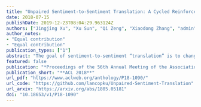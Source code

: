 ```yaml
---
title: "Unpaired Sentiment-to-Sentiment Translation: A Cycled Reinforcement Learning Approach"
date: 2018-07-15
publishDate: 2019-12-23T08:04:29.963124Z
authors: ["Jingjing Xu", "Xu Sun", "Qi Zeng", "Xiaodong Zhang", "admin", "Houfeng Wang", "Wenjie Li"]
author_notes:
- "Equal contribution"
- "Equal contribution"
publication_types: ["1"]
abstract: "The goal of sentiment-to-sentiment “translation” is to change the underlying sentiment of a sentence while keeping its content. The main challenge is the lack of parallel data. To solve this problem, we propose a cycled reinforcement learning method that enables training on unpaired data by collaboration between a neutralization module and an emotionalization module. We evaluate our approach on two review datasets, Yelp and Amazon. Experimental results show that our approach significantly outperforms the state-of-the-art systems. Especially, the proposed method substantially improves the content preservation performance. The BLEU score is improved from 1.64 to 22.46 and from 0.56 to 14.06 on the two datasets, respectively."
featured: false
publication: "*Proceedings of the 56th Annual Meeting of the Association for Computational Linguistics, **ACL 2018***"
publication_short: "**ACL 2018**"
url_pdf: "https://www.aclweb.org/anthology/P18-1090/"
url_code: "https://github.com/lancopku/Unpaired-Sentiment-Translation"
url_arxiv: "https://arxiv.org/abs/1805.05181"
doi: "10.18653/v1/P18-1090"
---
```


